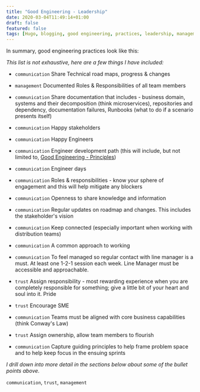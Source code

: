 ```yaml
---
title: "Good Engineering - Leadership"
date: 2020-03-04T11:49:14+01:00
draft: false
featured: false
tags: [Hugo, blogging, good engineering, practices, leadership, management]
---
```


In summary, good engineering practices look like this:

_This list is not exhaustive, here are a few things I have included:_
- `communication` Share Technical road maps, progress & changes
- `management` Documented Roles & Responsibilities of all team members
- `communication` Share documentation that includes - business domain, systems and their decomposition (think microservices), repositories and dependency, documentation failures, Runbooks (what to do if a scenario presents itself)

- `communication` Happy stakeholders
- `communication` Happy Engineers
- `communication` Engineer development path (this will include, but not limited to, [Good Engineering - Principles](/blog/principles))
- `communication` Engineer days
- `communication` Roles & responsibilities - know your sphere of engagement and this will help mitigate any blockers  
- `communication` Openness to share knowledge and information
- `communication` Regular updates on roadmap and changes. This includes the stakeholder's vision

- `communication` Keep connected (especially important when working with distribution teams)
- `communication` A common approach to working

- `communication` To feel managed so regular contact with line manager is a must. At least one 1-2-1 session each week.  Line Manager must be accessible and approachable.

- `trust` Assign responsibility - most rewarding experience when you are completely responsible for something; give a little bit of your heart and soul into it. Pride
- `trust` Encourage SME
- `communication` Teams must be aligned with core business capabilities (think Conway's Law)

- `trust` Assign ownership, allow team members to flourish 
- `communication` Capture guiding principles to help frame problem space and to help keep focus in the ensuing sprints

_I drill down into more detail in the sections below about some of the bullet points above._

`communication`, `trust`, `management`
